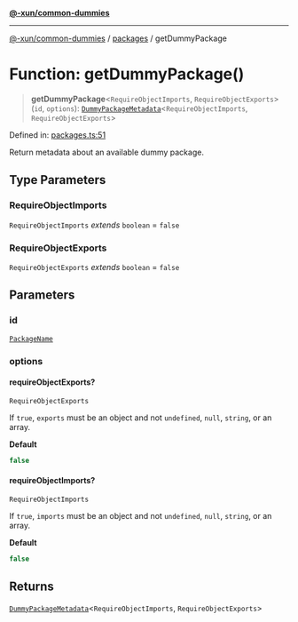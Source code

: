 [**@-xun/common-dummies**](../../README.md)

***

[@-xun/common-dummies](../../README.md) / [packages](../README.md) / getDummyPackage

# Function: getDummyPackage()

> **getDummyPackage**\<`RequireObjectImports`, `RequireObjectExports`\>(`id`, `options`): [`DummyPackageMetadata`](../type-aliases/DummyPackageMetadata.md)\<`RequireObjectImports`, `RequireObjectExports`\>

Defined in: [packages.ts:51](https://github.com/Xunnamius/test-utils/blob/27307f4c6ac10e7904921f29f478c424bc1f6ff1/packages/common-dummies/src/packages.ts#L51)

Return metadata about an available dummy package.

## Type Parameters

### RequireObjectImports

`RequireObjectImports` *extends* `boolean` = `false`

### RequireObjectExports

`RequireObjectExports` *extends* `boolean` = `false`

## Parameters

### id

[`PackageName`](../type-aliases/PackageName.md)

### options

#### requireObjectExports?

`RequireObjectExports`

If `true`, `exports` must be an object and not `undefined`, `null`,
`string`, or an array.

**Default**

```ts
false
```

#### requireObjectImports?

`RequireObjectImports`

If `true`, `imports` must be an object and not `undefined`, `null`,
`string`, or an array.

**Default**

```ts
false
```

## Returns

[`DummyPackageMetadata`](../type-aliases/DummyPackageMetadata.md)\<`RequireObjectImports`, `RequireObjectExports`\>
